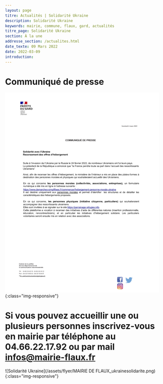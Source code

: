 ```yaml
---
layout: page
titre: Actualités | Solidarité Ukraine
description: Solidarité Ukraine
keywords: mairie, commune, flaux, gard, actualités
titre_page: Solidarité Ukraine
section: À la une
addresse_section: /actualites.html
date_texte: 09 Mars 2022
date: 2022-03-09
introduction: 
---
```


# Communiqué de presse

![Solidarité Ukraine](/assets/flyer/UKRAINE.png){:class="img-responsive"}

# Si vous pouvez accueillir une ou plusieurs personnes inscrivez-vous en mairie par téléphone au 04.66.22.17.92 ou par mail infos@mairie-flaux.fr

![Solidarité Ukraine](/assets/flyer/MAIRIE DE FLAUX_ukrainesolidarite.png){:class="img-responsive"}

